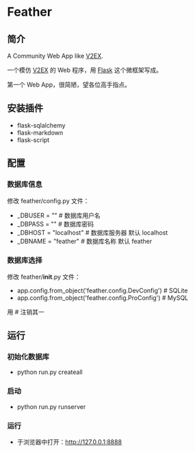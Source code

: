Feather
=======
## 简介
A Community Web App like [V2EX](http://www.v2ex.com).

一个模仿 [V2EX](http://www.v2ex.com) 的 Web 程序，用 [Flask](http://flask.pocoo.org) 这个微框架写成。

第一个 Web App，很简陋，望各位高手指点。

## 安装插件

- flask-sqlalchemy
- flask-markdown
- flask-script

## 配置

### 数据库信息

修改 feather/config.py 文件：

- _DBUSER = "" # 数据库用户名
- _DBPASS = "" # 数据库密码
- _DBHOST = "localhost" # 数据库服务器 默认 localhost
- _DBNAME = "feather" # 数据库名称 默认 feather

### 数据库选择

修改 feather/__init__.py 文件：

- app.config.from_object('feather.config.DevConfig') # SQLite
- app.config.from_object('feather.config.ProConfig') # MySQL

用 # 注销其一

## 运行

### 初始化数据库

- python run.py createall

### 启动

- python run.py runserver

### 运行
- 于浏览器中打开：http://127.0.0.1:8888

